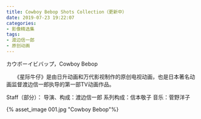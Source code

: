 ```yaml
---
title: Cowboy Bebop Shots Collection（更新中）
date: 2019-07-23 19:22:07
categories: 
- 影像精选集
tags: 
- 渡边信一郎
- 原创动画
---
```


カウボーイビバップ，Cowboy Bebop

　　《星际牛仔》是由日升动画和万代影视制作的原创电视动画，也是日本著名动画监督渡边信一郎执导的第一部TV动画作品。

Staff（部分）：
导演、构成：渡边信一郎
系列构成：信本敬子
音乐：菅野洋子

{% asset_image 001.jpg "Cowboy Bebop"%}



